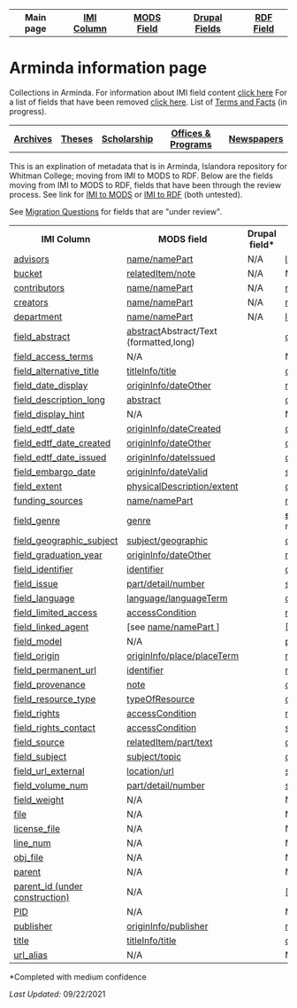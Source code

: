 <!DOCTYPE html>
<html>
<head>

</head>
<body>

<table style="width:100%">
  <tr>
    <th>Main page</th>
	<th><a href="IMI.md">IMI Column</a></th>
    <th><a href="MODS.md">MODS Field</a></th>
	<th><a href="DrupalFields.md">Drupal Fields</a></th>
    <th><a href="RDF.md">RDF Field</a></th>
  </tr>
<table>

 <h1>Arminda information page</h1> 
  
<p>Collections in Arminda. For information about IMI field content <a href="imi.field.content.md">click here</a> For a list of fields that have been removed <a href="fields.removed.md">click here</a>. List of <a href="Islandora.8.terms.md">Terms and Facts</a> (in progress).</p>
   <tr>
    <th><a href="Archives.md">Archives</a></th>
	<th><a href="Theses.md">Theses</a></th>
    <th><a href="scholarship.md">Scholarship</a></th>
    <th><a href="Offices&Programs.md">Offices & Programs</a></th>
	<th><a href="Newspapers.md">Newspapers</a></th>
  </tr>
 </table>
  
</table>
<p>This is an explination of metadata that is in Arminda, Islandora repository for Whitman College; moving from IMI to MODS to RDF. Below are the fields moving from IMI to MODS to RDF, fields that have been through the review process. See link for  <a href="IMItoMODS.md">IMI to MODS</a> or <a href="IMItoRDF.md">IMI to RDF</a> (both untested).</p> 
<p>See <a href="migration questions.md">Migration Questions</a> for fields that are "under review".</p>
<table>
  <tr>
    <th>IMI Column</th>
    <th>MODS field</th>
	<th>Drupal field*</th>
    <th>RDF field</th>
  </tr>
<tr>
	<td><a href="advisor.md" class ="magic-button" title="ARMINDA Use: A person under whose supervision a student develops and/or presents an academic paper or project, including theses and capstone projects.">advisors</a></td>
	<td><a href="mods.name.md" class ="magic-button" title="Definition: The name of a person, organization, or event (conference, meeting, etc.) associated in some way with the resource ">name/namePart</a></td>
	<td>N/A</td>
	<td><a href="rdf.field_linked_agent.md" class ="magic-button" title="Definition: Generic Advisor term.">local:adv</a></td>
</tr>
<tr>
	<td><a href="bucket.md" class ="magic-button" title="ARMINDA Use: BePress inherited field which indicated the collection --bucket-- an item is associated with">bucket</a></td>
	<td><a href="mods.relateditem_note.md" class ="magic-button" title="Definition: Information that identifies other resources related to the one being described">relatedItem/note</a></td>
	<td>N/A</td>
	<td>N/A</td>
</tr>
<tr>
	<td><a href="contributors.md" class ="magic-button" title="identifies the entity or entities that made contributions to the creation of the resource but whose contributions are secondary to any person or organization specified in the creator(s) field. ">contributors</a></td>
	<td><a href="mods.name.md" class ="magic-button" title="Definition: The name of a person, organization, or event (conference, meeting, etc.) associated in some way with the resource">name/namePart</a></td>
	<td>N/A</td>
	<td><a href="rdf.field_linked_agent.md" class ="magic-button" title="identifies the entity or entities that made contributions to the creation of the resource but whose contributions are secondary to any person or organization specified in the creator(s) field. ">relators:ctb</a></td>
</tr>
<tr>
	<td><a href="creators.md" class ="magic-button" title="ARMINDA Use: identifies the entity/entities primarily responsible for making the resource">creators</a></td>
	<td><a href="mods.name.md" class ="magic-button" title="Definition: The name of a person, organization, or event (conference, meeting, etc.) associated in some way with the resource">name/namePart</a></td>
	<td>N/A</td>
	<td><a href="rdf.field_linked_agent.md" class ="magic-button" title="Definition: identifies the entity/entities primarily responsible for making the resource ">relators:cre</a></td>
</tr>
<tr>
	<td><a href="department.md" class ="magic-button" title="ARMINDA Use: College division in which the item is categorized">department</a></td>
	<td><a href="mods.name.md" class ="magic-button" title="Definition: The name of a person, organization, or event (conference, meeting, etc.) associated in some way with the resource">name/namePart</a></td>
	<td>N/A</td>
	<td><a href="rdf.field_linked_agent.md" class ="magic-button" title="Definition: College division in which the item is categorized">local:dpt</a></td>
</tr>
<tr>
	<td><a href="field_abstract.md" class ="magic-button" title="ARMINDA Use: A summary of the resource, primarily used with scholarship objects">field_abstract</a></td>
	<td><a href="mods.abstract.md" class ="magic-button" title="Definition: A summary of the content of the resource" >abstract</a>Abstract/Text (formatted,long)</td>
	<td></td>
	<td><a href="rdf.dcterms.abstract.md" class ="magic-button" title="Definition: A summary of the resource">dcterms:abstract </a></td>
</tr>
<tr>
	<td><a href="field_access_terms.md" class ="magic-button" title="“Terms used to limit, restrict or coordinate access” - Islandora 8">field_access_terms</a></td>
	<td>N/A</td>
	<td></td>
	<td class ="magic-button" title="[This I8 field will not be  mapped to RDF as it reproduces information in IMI/access_condition]">N/A</td>
</tr>
<tr>
	<td><a href="field_alternative_title.md" class ="magic-button" title="ARMINDA Use:An alternative title of the described resource including abbreviations and translations">field_alternative_title</a></td>
	<td><a href="mods.titleInfo.title.md" class ="magic-button" title="Definition: A word, phrase, character, or group of characters, normally appearing in a resource, that names it or the work contained in it.">titleInfo/title</a></td>
	<td></td>
	<td><a href="rdf.dcterms.alternative.md" class ="magic-button" title="Definition: An alternative name for the resource.">dcterms:alternative</a></td>
</tr>	
<tr>
	<td><a href="date.display.md" class ="magic-button" title="ARMINDA Use: Date of creation or publication of original object in human readable format for public viewing">field_date_display</a></td>
	<td><a href="mods.originInfo_dateOther.md" class ="magic-button" title="Definition: Information about the origin of the resource, including place of origin or publication, publisher/originator, and dates associated with the resource.">originInfo/dateOther</a></td>
	<td></td>
	<td><a href="rdf.rdau.p60527.md" class ="magic-button" title="Definition: Relates a resource to a timespan that is the earliest associated with a resource">rdau:P60527</a></td>
</tr>
<tr>
	<td><a href="description.md" class ="magic-button" title="Definition: An account of the resource, primarily used for archival objects">field_description_long</a></td>
	<td><a href="mods.abstract.md" class ="magic-button" title="Definition: A summary of the content of the resource">abstract</a></td>
	<td></td>
	<td><a href="rdf.dcterms.description.md" class ="magic-button" title="An account of the resource.">dcterms:description</a></td>
</tr>
<tr>
	<td><a href="field_display_hint.md" class ="magic-button" title="Terms that will change how this resource is displayed">field_display_hint</a></td>
	<td>N/A</td>
	<td></td>
	<td>N/A</td>
</tr>
<tr>
	<td><a href="date.sort.md" class ="magic-button" title="ARMINDA Use: Encoded date of creation or publication of the original object that strips out qualifiers and date ranges to allow us to sort on date in ARMINDA">field_edtf_date</a></td>
	<td><a href="mods.originInfo.dateCreated.md" class ="magic-button" title="Definition: Information about the origin of the resource, including place of origin or publication, publisher/originator, and dates associated with the resource.">originInfo/dateCreated</a></td>
	<td></td>
	<td><a href="rdf.dcterms.date.md" class ="magic-button" title="Definition: A point or period of time associated with an event in the lifecycle of the resource.">dcterms:date</a></td>
</tr>
<tr>
	<td><a href="date.encoded.md" class ="magic-button" title="ARMINDA Use: Encoded date of creation or publication of the original object with qualifiers and date ranges when applicable">field_edtf_date_created</a></td>
	<td><a href="mods.originInfo_dateOther.md" class ="magic-button" title="Definition: Information about the origin of the resource, including place of origin or publication, publisher/originator, and dates associated with the resource.">originInfo/dateOther</a></td>
	<td></td>
	<td><a href="rdf.dcterms.created.md" class ="magic-button" title="Definition: Date of creation of the resource. ">dcterms:created</a></td>
</tr>  
<tr>
	<td><a href="date_issued.md" class ="magic-button" title="ARMINDA Use: Issue date of the newspaper">field_edtf_date_issued</a></td>
	<td><a href="mods.originInfo_dateIssued.md" class ="magic-button" title="Definition: Information about the origin of the resource, including place of origin or publication, publisher/originator, and dates associated with the resource.">originInfo/dateIssued</a></td>
	<td></td>
	<td><a href="rdf.dcterms.issued.md" class ="magic-button" title="Definition: Date of formal issuance of the resource.">dcterms:issued</a></td>
</tr>
<tr>
	<td><a href="embargo_date.md" class ="magic-button" title="ARMINDA Use:Date when item is released for public viewing.">field_embargo_date</a></td>
	<td><a href="mods.originInfo_dateValid.md" class ="magic-button" title="Information about the origin of the resource, including place of origin or publication, publisher/originator, and dates associated with the resource. ">originInfo/dateValid</a></td>
	<td></td>
	<td><a href="rdf.schema.availabilityStarts.md" class ="magic-button" title="Definition: The beginning of the availability of the product or service included in the offer.">schema:avalibilityStarts</a></td>
</tr>
<tr>
	<td><a href="field_extent.md" class ="magic-button" title="ARMINDA Use:Statement of the physical size or duration of the object, such as dimensions, number of items, pages, or running time.">field_extent</a></td>
	<td><a href="mods.physicalDescription.extent.md" class ="magic-button" title="Definition: Describes the physical characteristics of the resource.">physicalDescription/extent</a></td>
	<td></td>
	<td><a href="rdf.dcterms.extent.md" class ="magic-button" title="Definition: The size or duration of the resource.">dcterms:extent</a></td>
</tr>
<tr>
	<td><a href="field_funding_sources.md" class ="magic-button" title="ARMINDA Use:Indicates institution or program that helped to fund research project">funding_sources</a></td>
	<td><a href="mods.name.md" class ="magic-button" title="Definition: The name of a person, organization, or event (conference, meeting, etc.) associated in some way with the resource">name/namePart</a></td>
	<td></td>
	<td><a href="rdf.rdau.p60451.md" class ="magic-button" title="Definition: Relates a resource to an agent who sponsors some aspect of a resource.">rdau:P60451</a></td>
</tr>
<tr>
	<td><a href="field_genre.md" class ="magic-button" title="ARMINDA Use: A more detailed sub-type refining the broader Work Type element; provides a specific characterization of the nature or style of the original content source">field_genre</a></td>
	<td><a href="mods.genre.md" class ="magic-button" title="Definition: A term or terms that designate a category characterizing a particular style, form, or content, such as artistic, musical, literary composition, etc.">genre</a></td>
	<td></td>
	<td><a href="rdf.schema.genre.md" class ="magic-button" title="Definition: Genre of the creative work, broadcast channel or group."><b>schema:genre</b></a> I8 mapping needs correcting</td>
</tr>
<tr>
	<td><a href="coverage_spatial.md" class ="magic-button" title="ARMINDA Use: Geographic subject headings">field_geographic_subject</a></td>
	<td><a href="mods.subject_geographic.md" class ="magic-button" title="Definition: A term or phrase representing the primary topic(s) on which a work is focused">subject/geographic</a></td>
	<td></td>
	<td><a href="rdf.dcterms_spatial.md" class ="magic-button" title="Definition: Spatial characteristics of the resource.">dcterms:spatial</a></td>
</tr>
<tr>
	<td><a href="field_graduation_year.md" class ="magic-button" title="ARMINDA Use: Year author graduated from Whitman College">field_graduation_year</a></td>
	<td><a href="mods.originInfo_dateOther.md" class ="magic-button" title="Definition: Information about the origin of the resource, including place of origin or publication, publisher/originator, and dates associated with the resource.">originInfo/dateOther</a></td>
	<td></td>
	<td><a href="rdf.rdau.p60514.md" class ="magic-button" title="Definition: Relates a resource to a timespan during which an academic degree is conferred by a granting institution or faculty">rdau:P60514</td>
</tr>
<tr>
	<td><a href="field_identifier.md" class ="magic-button" title="ARMINDA Use: Character string or number that clearly and uniquely identifies a digital object or resource. This field ensures that individual digital objects can be accessed, managed, stored, recalled, and used reliably.">field_identifier</a></td>
	<td><a href="mods.identifier.md" class ="magic-button" title="Definition: Contains a unique standard number or code that distinctively identifies a resource.">identifier</a></td>
	<td></td>
	<td><a href="rdf.dcterms.identifier.md" class ="magic-button" title="Definition: An unambiguous reference to the resource within a given context.">dcterms:identifier</a></td>
</tr>
<tr>
	<td><a href="field_issue_num.md" class ="magic-button" title="ARMINDA Use: Indicate issue number sequential order of volume">field_issue</a></td>
	<td><a href="mods.part.detail.number.md" class ="magic-button" title="Definition: Numbering and type of designation of the part in relation to the host/parent">part/detail/number</a></td>
	<td></td>
	<td><a href="rdf.schema.issueNumber.md" class ="magic-button" title="Definition : Identifies the issue of publication; for example, "iii" or "2".">schema:issueNumber</a></td>
</tr>
<tr>
	<td><a href="field_language.md" class ="magic-button" title="ARMINDA Use:  the non-English language of the source content being described : applies to textual or spoken word (linguistic) content).">field_language</a></td>
	<td><a href="mods.language.languageTerm.md" class ="magic-button" title="Definition: A designation of the language in which the content of a resource is expressed.">language/languageTerm</a></td>
	<td></td>
	<td><a href="rdf.dcterms.language.md" class ="magic-button" title="Definition: A language of the resource">dcterms:language</a></td>
</tr>
<tr>
	<td><a href="field_limited_access.md" class ="magic-button" title="ARMINDA Use: Field that indicates item may be accessed by only current Whitman affiliates (netID holders)" >field_limited_access</a></td>
	<td><a href="mods.access_condition.md" class ="magic-button" title="Definition: Information about restrictions imposed on access to a resource.">accessCondition</a></td>
	<td></td>
	<td><a href="rdf.rdau.p60496.md" class ="magic-button" title="Definition: Relates a resource to limitations placed on access to a resource">rdau:P60496</a></td>
</tr>
<tr>
	<td><a href="field_linked_agent.md" class ="magic-button" title="[Label of a field instance populated by taxonomy terms from Corporate Body, Family and Person vocabularies]">field_linked_agent</a></td>
	<td>[see <a href="mods.name.md">name/namePart </a>]</td>
	<td></td>
	<td><a href="a href="rdf.field_linked_agent.md" class ="magic-button" title="[definition]">[Undetermined]</a></td>
</tr>
<tr>
	<td><a href="cmodel.md" class ="magic-button" title="Tells what content model the file is -- audio, image.etc;  tells what type of file for Islandora to expect. ">field_model</a></td>
	<td>N/A</td>
	<td></td>
	<td><a href="rdf.pcdm_memberOf.md" class ="magic-button" title="Definition: Links from an Object or Collection to a containing Object or Collection.">pcdm:memberOf</a></td>
</tr>
<tr>
	<td><a href="origin.md" class ="magic-button" title="ARMINDA Use: Provides place names associated with the creation or issuance of a resource. ">field_origin</a></td>
	<td><a href="mods.originInfo_place_placeTerm.md" class ="magic-button" title="Definition: Information about the origin of the resource, including place of origin or publication, publisher/originator, and dates associated with the resource.">originInfo/place/placeTerm</a></td>
	<td></td>
	<td><a href="rdf.rdau.p60523.md" class ="magic-button" title="Definition: Relates a resource to a place from which a resource originate">rdau:P60523</a></td>
</tr>    
<tr>
	<td><a href="field_permanent_url.md" class ="magic-button" title="ARMINDA Use: Unique uri (uniform resource identifier) to the item">field_permanent_url</a></td>
	<td><a href="mods.identifier.md" class ="magic-button" title="Definition: Contains a unique standard number or code that distinctively identifies a resource.">identifier</a></td>
	<td></td>
	<td><a href="rdf.rdau.p60919.md" class ="magic-button" title="Definition: Relates a resource to an appellation of resource that consists of a code, number, or other string, usually independent of natural language and social naming conventions, used to identify a resource">rdau:P60919</a></td>
</tr>
<tr>
	<td><a href="field_provenance.md" class ="magic-button" title="ARMINDA Use:Contains provenance information about the object: [currently] donor information and/or when and how the object was acquired by Whitman College.">field_provenance</a></td>
	<td><a href="mods.note.md" class ="magic-button" title="Definition: General textual information relating to a resource.">note</a></td>
	<td></td>
	<td><a href="rdf.dcterms.provenance.md" class ="magic-button" title="Definition: A statement of any changes in ownership and custody of the resource since its creation that are significant for its authenticity, integrity, and interpretation.">dcterms:provenance</a></td>
</tr>
<tr>
	<td><a href="field_resource_type.md" class ="magic-button" title="ARMINDA Use: Basic conceptual indication of the kind of object being described, using broad terms.">field_resource_type</a></td>
	<td><a href="mods.typeOfResource.md" class ="magic-button" title="Definition: A term that specifies the characteristics and general type of content of the resource.">typeOfResource</a></td>
	<td></td>
	<td><a href="rdf.dcterms.type.md" class ="magic-button" title="Definition: The nature or genre of the resource.">dcterms:type</a></td>
</tr>
</tr>
	<td><a href="field_rights.md" class ="magic-button" title="ARMINDA Use: URL that indicates copyright and/or creative commons status supplemented with optional explanatory text. Can include free-text explanation of rights.">field_rights</a></td>
	<td><a href="mods.access_condition.md" class ="magic-button" title="Definition: Information about restrictions imposed on access to a resource.">accessCondition</a></td>
	<td></td>
	<td><a href="rdf.rdau.P60339.md" class ="magic-button" title="Definition: Relates a resource to a statement relating to anidentification or function of any agents responsible for the creation of, or who contributes to a realization of, the intellectual or artistic content of a resource.">rdau:P60339</a></td>
</tr>    
<tr>
	<td><a href="field_rights_contact.md" class ="magic-button" title="ARMINDA Use: HTML link to ARMINDA page linking to contact information for use by end users who wish to pursue required permissions for publication, dissemination, etc">field_rights_contact</a></td>
	<td><a href="mods.access_condition.md" class ="magic-button" title="Definition: Information about restrictions imposed on access to a resource.">accessCondition</a></td>
	<td></td>
	<td><a href="rdf.schema.accessibilityControl.md" class ="magic-button" title="Definition: Identifies input methods that are sufficient to fully control the described resource (WebSchemas wiki lists possible values).">schema:accessibilityControl</a></td>
</tr>  
<tr>
	<td><a href="field_source.md" class ="magic-button" title="ARMINDA Use: A related resource from which the described resource is derived.">field_source</a></td>
	<td><a href="mods.relatedItem.part.text.md" class ="magic-button" title="Definition: Information that identifies other resources related to the one being described ">relatedItem/part/text</a></td>
	<td></td>
	<td><a href="rdf.dcterms.source.md" class ="magic-button" title="Definition: A related resource from which the described resource is derived.">dcterms:source</a></td>
</tr>
<tr>
	<td><a href="field_subject.md" class ="magic-button" title="ARMINDA Use: Term(s) representing the primary topic(s) on which a work is focused.">field_subject</a></td>
	<td><a href="mods.subject.topic.md" class ="magic-button" title="Definition: A term or phrase representing the primary topic(s) on which a work is focused">subject/topic</a></td>
	<td></td>
	<td><a href="rdf.dcterms.subject.md" class ="magic-button" title="Definition: The topic of the resource.">dcterms:subject</a></td>
</tr>
<tr>
	<td><a href="field_url_external.md" class ="magic-button" title="ARMINDA Use: URL linking file content not hosted in ARMINDA to metadata record, in ARMINDA">field_url_external</a></td>
	<td><a href="mods.location.url.md" class ="magic-button" title="Definition: Identifies the institution or repository holding the resource, the physical location of the resource, and/or the electronic location in the form of the digital resource in the form of a URL.">location/url</a></td>
	<td></td>
	<td><a href="rdf.schema.url.md" class ="magic-button" title="Definition: URL of the item. ">schema:url</a></td>
</tr>
<tr>
	<td><a href="field_volume_num.md" class ="magic-button" title="ARMINDA Use: Volume of newspaper">field_volume_num</a></td>
	<td><a href="mods.part.detail.number.md" class ="magic-button" title="Definition: Numbering and type of designation of the part in relation to the host/parent.">part/detail/number</a></td>
	<td></td>
	<td><a href="rdf.schema.volumeNumber.md" class ="magic-button" title="Definition: Identifies the volume of publication or multi-part work; for example, "iii" or "2".">schema:volumeNumber</a></td>
</tr>
<tr>
	<td><a href="field_weight.md" class ="magic-button" title="[Indicates the order of a resource in a collection of resources]">field_weight</a></td>
	<td>N/A</td>
	<td></td>
	<td class ="magic-button" title="[This I8 field will not be  mapped to RDF]">N/A</td>
</tr>
<tr>
	<td><a href="file.md" class ="magic-button" title="Values contain field location of fields that are used to create Drupal Media">file </a></td>
	<td>N/A</td>
	<td></td>
	<td>N/A</td>
</tr>   
<tr>
	<td><a href="license_file.md" class ="magic-button" title="ARMINDA Use: Field used for ingest into ARMINDA. ">license_file</a></td>
	<td>N/A</td>
	<td></td>
	<td>N/A</td>
</tr>
<tr>
	<td><a href="line_num.md" class ="magic-button" title="ARMINDA Use: The line_number is the CSV line number that the IMI module needs in order to keep the CSV in order.">line_num</a></td>
	<td>N/A</td>
	<td></td>
	<td>N/A</td>
</tr> 
<tr>
	<td><a href="obj_file.md" class ="magic-button" title="ARMINDA Use: Tells where the file is when item is uploaded to Islandora">obj_file</a></td>
	<td>N/A</td>
	<td></td>
	<td>N/A</td>
</tr>  
<tr>
	<td><a href="parent.md" class ="magic-button" title="ARMINDA Use: Tells  Islandora 7 the hierarchy of where an object lives ">parent</a></td>
	<td>N/A</td>
	<td></td>
	<td>N/A</td>
</tr>
<tr>
	<td><a href="parent.id.md" class ="magic-button" title="[definition]">parent_id (under construction)</a></td>
	<td>N/A</td>
	<td></td>
	<td><a href="" class ="magic-button" title="[definition]">[unknown]</a></td>
</tr>
<tr>
	<td><a href="pid.md" class ="magic-button" title="ARMINDA Use: Persistent Identifier that is generated sequentially, and is  a unique identifier for Islandora 7">PID</a></td>
	<td>N/A</td>
	<td></td>
	<td>N/A</td>
</tr>
<tr>
	<td><a href="publisher.md" class ="magic-button" title="ARMINDA Use: the name of the entity that published, printed, distributed, released, issued, or produced the resource.  This may be a formal publisher, or for unpublished materials, a university department or other corporate entity.">publisher</a></td>
	<td><a href="mods.originInfo_publisher.md" class ="magic-button" title="Definition: Information about the origin of the resource, including place of origin or publication, publisher/originator, and dates associated with the resource.">originInfo/publisher</a></td>
	<td></td>
	<td><a href="rdf.field_linked_agent.md" class ="magic-button" title="Definition: A person or organization responsible for publishing, releasing, or issuing a resource. ">relators:pbl</a></td>
</tr> 	    
<tr>
	<td><a href="title.md" class ="magic-button" title="ARMINDA Use: Name given to the resource or supplied title if one is absent">title</a></td>
	<td><a href="mods.titleInfo.title.md" class ="magic-button" title="Definition: A word, phrase, character, or group of characters, normally appearing in a resource, that names it or the work contained in it.">titleInfo/title</a></td>
	<td></td>
	<td><a href="rdf.dcterms.title.md" class ="magic-button" title="Definition: A name given to the resource.">dcterms:title</a></td>
</tr>
<tr>
	<td><a href="url_alias.md" class ="magic-button" title="Reserved Workbench CSV column used for created and updating : similar to Permalink handle)">url_alias</a></td>
	<td>N/A</td>
	<td></td>
	<td>N/A</td>
</tr>
</table>
<dl>
<p>*Completed with medium confidence</p>
	<p><i>Last Updated: </i>09/22/2021</p>
</dl>
</body>
</html>
